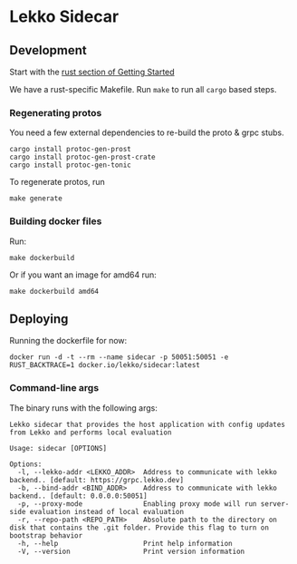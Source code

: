 # Lekko Sidecar

## Development

Start with the [rust section of Getting Started](https://www.notion.so/lekko/Getting-Started-1296588c4ed44898820983c57b51f490#99f8d824ce504fed877a8f94b2a99860)

We have a rust-specific Makefile. Run `make` to run all `cargo` based steps.

### Regenerating protos

You need a few external dependencies to re-build the proto & grpc stubs.

```
cargo install protoc-gen-prost
cargo install protoc-gen-prost-crate
cargo install protoc-gen-tonic
```

To regenerate protos, run 

```
make generate
```

### Building docker files

Run:
```
make dockerbuild
```
Or if you want an image for amd64 run:
```
make dockerbuild amd64
```

## Deploying

Running the dockerfile for now:
```
docker run -d -t --rm --name sidecar -p 50051:50051 -e RUST_BACKTRACE=1 docker.io/lekko/sidecar:latest
```

### Command-line args

The binary runs with the following args:
```
Lekko sidecar that provides the host application with config updates from Lekko and performs local evaluation

Usage: sidecar [OPTIONS]

Options:
  -l, --lekko-addr <LEKKO_ADDR>  Address to communicate with lekko backend.. [default: https://grpc.lekko.dev]
  -b, --bind-addr <BIND_ADDR>    Address to communicate with lekko backend.. [default: 0.0.0.0:50051]
  -p, --proxy-mode               Enabling proxy mode will run server-side evaluation instead of local evaluation
  -r, --repo-path <REPO_PATH>    Absolute path to the directory on disk that contains the .git folder. Provide this flag to turn on bootstrap behavior
  -h, --help                     Print help information
  -V, --version                  Print version information
```
